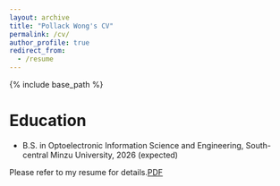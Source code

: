 ```yaml
---
layout: archive
title: "Pollack Wong's CV"
permalink: /cv/
author_profile: true
redirect_from:
  - /resume
---
```


{% include base_path %}

Education
======
* B.S. in Optoelectronic Information Science and Engineering, South-central Minzu University, 2026 (expected)

Please refer to my resume for details.[PDF](https://pollackwong.github.io/PollackWong615.github.io/files/PollackWong's%20CV.pdf)
  
<!-- Publications
======
  <ul>{% for post in site.publications reversed %}
 {% include archive-single-cv.html %}
 {% endfor %}</ul>
  
Talks
======
<ul>{% for post in site.talks reversed %}
{% include archive-single-talk-cv.html  %}
{% endfor %}</ul>
  -->

  

